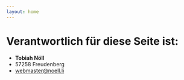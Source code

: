 ```yaml
---
layout: home
---
```


# Verantwortlich für diese Seite ist:
- **Tobiah Nöll**
- 57258 Freudenberg
- webmaster@noell.li